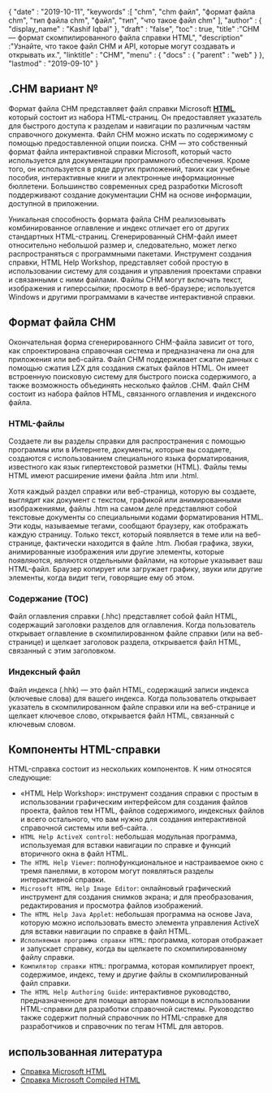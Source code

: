 {
  "date" : "2019-10-11",
  "keywords" :[ "chm", "chm файл", "формат файла chm", "тип файла chm", "файл", "тип", "что такое файл chm" ],
  "author" : {
    "display_name" : "Kashif Iqbal"
},
  "draft" : "false",
  "toc" : true,
  "title" :"CHM — формат скомпилированного файла справки HTML",
  "description" :"Узнайте, что такое файл CHM и API, которые могут создавать и открывать их.",
  "linktitle" : "CHM",
  "menu" : {
    "docs" : {
      "parent" : "web"
}
},
  "lastmod" : "2019-09-10"
}

## .CHM вариант №

Формат файла CHM представляет файл справки Microsoft **[HTML](/ru/web/html/)**, который состоит из набора HTML-страниц. Он предоставляет указатель для быстрого доступа к разделам и навигации по различным частям справочного документа. Файл CHM можно искать по содержимому с помощью предоставленной опции поиска. CHM — это собственный формат файла интерактивной справки Microsoft, который часто используется для документации программного обеспечения. Кроме того, он используется в ряде других приложений, таких как учебные пособия, интерактивные книги и электронные информационные бюллетени. Большинство современных сред разработки Microsoft поддерживают создание документации CHM на основе информации, доступной в приложении.

Уникальная способность формата файла CHM реализовывать комбинированное оглавление и индекс отличает его от других стандартных HTML-страниц. Сгенерированный CHM-файл имеет относительно небольшой размер и, следовательно, может легко распространяться с программными пакетами. Инструмент создания справки, HTML Help Workshop, представляет собой простую в использовании систему для создания и управления проектами справки и связанными с ними файлами. Файлы CHM могут включать текст, изображения и гиперссылки; просмотр в веб-браузере; используется Windows и другими программами в качестве интерактивной справки.

## Формат файла CHM

Окончательная форма сгенерированного CHM-файла зависит от того, как спроектирована справочная система и предназначена ли она для приложения или веб-сайта. Файл CHM поддерживает сжатие данных с помощью сжатия LZX для создания сжатых файлов HTML. Он имеет встроенную поисковую систему для быстрого поиска содержимого, а также возможность объединять несколько файлов .CHM. Файл CHM состоит из набора файлов HTML, связанного оглавления и индексного файла.

### HTML-файлы

Создаете ли вы разделы справки для распространения с помощью программы или в Интернете, документы, которые вы создаете, создаются с использованием специального языка форматирования, известного как язык гипертекстовой разметки (HTML). Файлы темы HTML имеют расширение имени файла .htm или .html.

Хотя каждый раздел справки или веб-страница, которую вы создаете, выглядит как документ с текстом, графикой или анимированными изображениями, файлы .htm на самом деле представляют собой текстовые документы со специальными кодами форматирования HTML. Эти коды, называемые тегами, сообщают браузеру, как отображать каждую страницу. Только текст, который появляется в теме или на веб-странице, фактически находится в файле .htm. Любая графика, звуки, анимированные изображения или другие элементы, которые появляются, являются отдельными файлами, на которые указывает ваш HTML-файл. Браузер копирует или загружает графику, звуки или другие элементы, когда видит теги, говорящие ему об этом.

### Содержание (TOC)
Файл оглавления справки (.hhc) представляет собой файл HTML, содержащий заголовки разделов для оглавления. Когда пользователь открывает оглавление в скомпилированном файле справки (или на веб-странице) и щелкает заголовок раздела, открывается файл HTML, связанный с этим заголовком.

### Индексный файл
Файл индекса (.hhk) — это файл HTML, содержащий записи индекса (ключевые слова) для вашего индекса. Когда пользователь открывает указатель в скомпилированном файле справки или на веб-странице и щелкает ключевое слово, открывается файл HTML, связанный с ключевым словом.

## Компоненты HTML-справки

HTML-справка состоит из нескольких компонентов. К ним относятся следующие:

* «HTML Help Workshop»: инструмент создания справки с простым в использовании графическим интерфейсом для создания файлов проекта, файлов тем HTML, файлов содержимого, индексных файлов и всего остального, что вам нужно для создания интерактивной справочной системы или веб-сайта. .
* `HTML Help ActiveX control`: небольшая модульная программа, используемая для вставки навигации по справке и функций вторичного окна в файл HTML.
* `The HTML Help Viewer`: полнофункциональное и настраиваемое окно с тремя панелями, в котором могут появляться разделы интерактивной справки.
* `Microsoft HTML Help Image Editor`: онлайновый графический инструмент для создания снимков экрана; и для преобразования, редактирования и просмотра файлов изображений.
* `The HTML Help Java Applet`: небольшая программа на основе Java, которую можно использовать вместо элемента управления ActiveX для вставки навигации по справке в файл HTML.
* `Исполняемая программа справки HTML`: программа, которая отображает и запускает справку, когда вы щелкаете по скомпилированному файлу справки.
* `Компилятор справки HTML`: программа, которая компилирует проект, содержимое, индекс, тему и другие файлы в скомпилированный файл справки.
* `The HTML Help Authoring Guide`: интерактивное руководство, предназначенное для помощи авторам помощи в использовании HTML-справки для разработки справочной системы. Руководство также содержит полный справочник по HTML-справке для разработчиков и справочник по тегам HTML для авторов.

## использованная литература

* [Справка Microsoft HTML](https://learn.microsoft.com/en-us/previous-versions/windows/desktop/htmlhelp/microsoft-html-help-1-4-sdk)
* [Справка Microsoft Compiled HTML](https://en.wikipedia.org/wiki/Microsoft_Compiled_HTML_Help)

